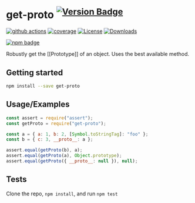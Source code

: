 # get-proto <sup>[![Version Badge][npm-version-svg]][package-url]</sup>

[![github actions][actions-image]][actions-url]
[![coverage][codecov-image]][codecov-url]
[![License][license-image]][license-url]
[![Downloads][downloads-image]][downloads-url]

[![npm badge][npm-badge-png]][package-url]

Robustly get the [[Prototype]] of an object. Uses the best available method.

## Getting started

```sh
npm install --save get-proto
```

## Usage/Examples

```js
const assert = require("assert");
const getProto = require("get-proto");

const a = { a: 1, b: 2, [Symbol.toStringTag]: "foo" };
const b = { c: 3, __proto__: a };

assert.equal(getProto(b), a);
assert.equal(getProto(a), Object.prototype);
assert.equal(getProto({ __proto__: null }), null);
```

## Tests

Clone the repo, `npm install`, and run `npm test`

[package-url]: https://npmjs.org/package/get-proto
[npm-version-svg]: https://versionbadg.es/ljharb/get-proto.svg
[deps-svg]: https://david-dm.org/ljharb/get-proto.svg
[deps-url]: https://david-dm.org/ljharb/get-proto
[dev-deps-svg]: https://david-dm.org/ljharb/get-proto/dev-status.svg
[dev-deps-url]: https://david-dm.org/ljharb/get-proto#info=devDependencies
[npm-badge-png]: https://nodei.co/npm/get-proto.png?downloads=true&stars=true
[license-image]: https://img.shields.io/npm/l/get-proto.svg
[license-url]: LICENSE
[downloads-image]: https://img.shields.io/npm/dm/get-proto.svg
[downloads-url]: https://npm-stat.com/charts.html?package=get-proto
[codecov-image]: https://codecov.io/gh/ljharb/get-proto/branch/main/graphs/badge.svg
[codecov-url]: https://app.codecov.io/gh/ljharb/get-proto/
[actions-image]: https://img.shields.io/endpoint?url=https://github-actions-badge-u3jn4tfpocch.runkit.sh/ljharb/get-proto
[actions-url]: https://github.com/ljharb/get-proto/actions
